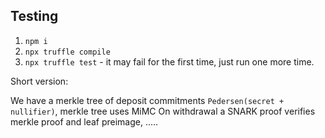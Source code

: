 ## Testing
1. `npm i`
2. `npx truffle compile`
3. `npx truffle test` - it may fail for the first time, just run one more time.

Short version:

We have a merkle tree of deposit commitments `Pedersen(secret + nullifier)`, merkle tree uses MiMC
On withdrawal a SNARK proof verifies merkle proof and leaf preimage, .....


